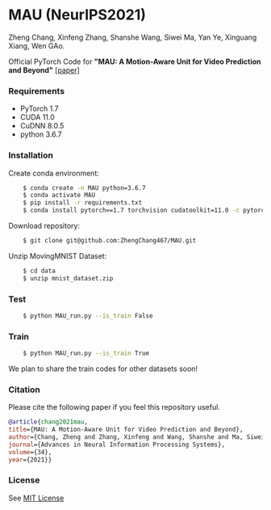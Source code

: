 # MAU (NeurIPS2021)

Zheng Chang,
Xinfeng Zhang,
Shanshe Wang,
Siwei Ma,
Yan Ye,
Xinguang Xiang,
Wen GAo.

Official PyTorch Code for **"MAU: A Motion-Aware Unit for Video Prediction and
Beyond"** [[paper]](https://proceedings.neurips.cc/paper/2021/file/e25cfa90f04351958216f97e3efdabe9-Paper.pdf)

### Requirements
- PyTorch 1.7
- CUDA 11.0
- CuDNN 8.0.5
- python 3.6.7

### Installation
Create conda environment:
```bash
    $ conda create -n MAU python=3.6.7
    $ conda activate MAU
    $ pip install -r requirements.txt
    $ conda install pytorch==1.7 torchvision cudatoolkit=11.0 -c pytorch
```
Download repository:
```bash
    $ git clone git@github.com:ZhengChang467/MAU.git
```
Unzip MovingMNIST Dataset:
```bash
    $ cd data
    $ unzip mnist_dataset.zip
```
### Test
```bash
    $ python MAU_run.py --is_train False
```
### Train
```bash
    $ python MAU_run.py --is_train True
```
We plan to share the train codes for other datasets soon!
### Citation
Please cite the following paper if you feel this repository useful.
```bibtex
@article{chang2021mau,
title={MAU: A Motion-Aware Unit for Video Prediction and Beyond},
author={Chang, Zheng and Zhang, Xinfeng and Wang, Shanshe and Ma, Siwei and Ye, Yan and Xinguang, Xiang and Gao, Wen},
journal={Advances in Neural Information Processing Systems},
volume={34},
year={2021}}
```
### License
See [MIT License](https://github.com/ZhengChang467/MAU/blob/master/LICENSE)

